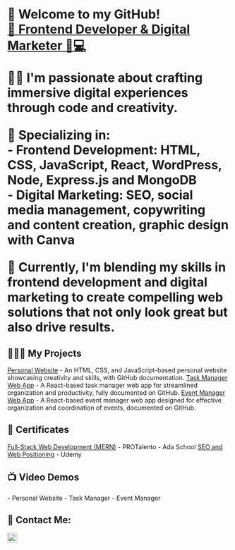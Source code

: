 <h1>👋 Welcome to my GitHub! <br/><a href="https://github.com/Marcetmr">🚀 Frontend Developer & Digital Marketer 🎨💻</a>

<p>👨‍💻 I'm passionate about crafting immersive digital experiences through code and creativity.</p>

<p>🌟 Specializing in:<br>
  - Frontend Development: HTML, CSS, JavaScript, React, WordPress, Node, Express.js and MongoDB <br>
  - Digital Marketing: SEO, social media management, copywriting and content creation, graphic design with Canva </p>

<p>💼 Currently, I'm blending my skills in frontend development and digital marketing to create compelling web solutions that not only look great but also drive results.</p>

<h2>👩🏽‍💻 My Projects</h2>
    <a href="#">Personal Website</a> - An HTML, CSS, and JavaScript-based personal website showcasing creativity and skills, with GitHub documentation.
    <a href="#">Task Manager Web App</a> - A React-based task manager web app for streamlined organization and productivity, fully documented on GitHub.
    <a href="#">Event Manager Web App</a> - A React-based event manager web app designed for effective organization and coordination of events, documented on GitHub.

<h2>📄 Certificates </h2>
    <a href="#">Full-Stack Web Development (MERN)</a> - PROTalento - Ada School
    <a href="#">SEO and Web Positioning</a> - Udemy

<h2>📺 Video Demos</h2>
    - Personal Website
    - Task Manager
    - Event Manager

<h2> 🤳 Contact Me:</h2>

[<img align="left" alt="NaekMejia | LinkedIn" width="22px" src="https://cdn.jsdelivr.net/npm/simple-icons@v3/icons/linkedin.svg" />][linkedin]

[linkedin]: https://www.linkedin.com/in/marcetmr/


